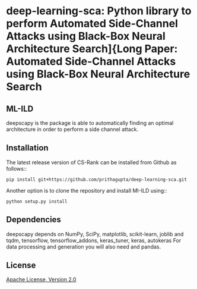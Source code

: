 # deep-learning-sca: Python library to perform Automated Side-Channel Attacks using Black-Box Neural Architecture Search]{Long Paper: Automated Side-Channel Attacks using Black-Box Neural Architecture Search



ML-ILD
------------

deepscapy is the package is able to automatically finding an optimal architecture in order to perform a side channel attack.

Installation
------------
The latest release version of CS-Rank can be installed from Github as follows::
	
	pip install git+https://github.com/prithagupta/deep-learning-sca.git

Another option is to clone the repository and install MI-ILD using::

	python setup.py install


Dependencies
------------
deepscapy depends on NumPy, SciPy, matplotlib, scikit-learn, joblib and tqdm, tensorflow, tensorflow_addons, keras_tuner, keras, autokeras
For data processing and generation you will also need and pandas.


License
--------
[Apache License, Version 2.0](https://github.com/kiudee/cs-ranking/blob/master/LICENSE)

